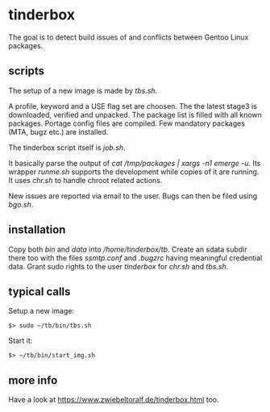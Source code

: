 # tinderbox
The goal is to detect build issues of and conflicts between Gentoo Linux packages.

## scripts
The setup of a new image is made by *tbs.sh*.

A profile, keyword and a USE flag set are choosen.
The the latest stage3 is downloaded, verified and unpacked.
The package list is filled with all known packages.
Portage config files are compiled.
Few mandatory packages (MTA, bugz etc.) are installed.

The tinderbox script itself is *job.sh*.

It basically parse the output of *cat /tmp/packages | xargs -n1 emerge -u*.
Its wrapper *runme.sh* supports the development while copies of it are running.
It uses *chr.sh* to handle chroot related actions.

New issues are reported via email to the user. Bugs can then be filed using *bgo.sh*.

## installation
Copy both *bin* and *data* into */home/tinderbox/tb*. Create an sdata subdir there too with the files *ssmtp.conf* and *.bugzrc* having meaningful credential data. Grant sudo rights to the user *tinderbox* for *chr.sh* and *tbs.sh*.

## typical calls
Setup a new image:

    $> sudo ~/tb/bin/tbs.sh 

Start it:

    $> ~/tb/bin/start_img.sh


## more info
Have a look at https://www.zwiebeltoralf.de/tinderbox.html too.

